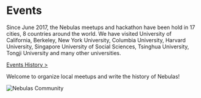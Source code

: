 # Events

Since June 2017, the Nebulas meetups and hackathon have been hold in 17 cities, 8 countries around the world. We have visited University of California, Berkeley, New York University, Columbia University, Harvard University, Singapore University of Social Sciences, Tsinghua University, Tongji University and many other universities.

[Events History >](https://medium.com/nebulasio/nebulas-events-7a8674690d77)

Welcome to organize local meetups and write the history of Nebulas!

![Nebulas Community](https://nebulas.io/assets/images/community/events.jpg)